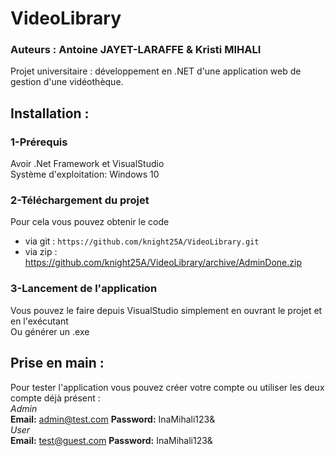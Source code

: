 # VideoLibrary
  
### Auteurs : Antoine JAYET-LARAFFE & Kristi MIHALI  
Projet universitaire : développement en .NET d'une application web de gestion d'une vidéothèque.
  
## Installation :  
### 1-Prérequis  
Avoir .Net Framework et VisualStudio  
Système d'exploitation: Windows 10  
  
### 2-Téléchargement du projet
Pour cela vous pouvez obtenir le code  
- via git : ```https://github.com/knight25A/VideoLibrary.git```  
- via zip : https://github.com/knight25A/VideoLibrary/archive/AdminDone.zip  
  
### 3-Lancement de l'application  
Vous pouvez le faire depuis VisualStudio simplement en ouvrant le projet et en l'exécutant  
Ou générer un .exe  
  
## Prise en main :  
Pour tester l'application vous pouvez créer votre compte ou utiliser les deux compte déjà présent :  
*Admin*  
**Email:** admin@test.com **Password:** InaMihali123&  
*User*  
**Email:** test@guest.com **Password:** InaMihali123&  

